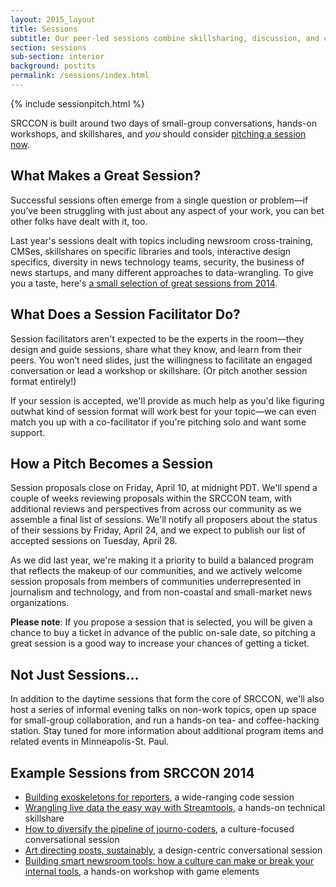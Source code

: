 ```yaml
---
layout: 2015_layout
title: Sessions
subtitle: Our peer-led sessions combine skillsharing, discussion, and collaboration. Proposals are open through April 10!
section: sessions
sub-section: interior
background: postits
permalink: /sessions/index.html
---
```

{% include sessionpitch.html %}

SRCCON is built around two days of small-group conversations, hands-on workshops, and skillshares, and *you* should consider [pitching a session now](/sessions/pitch). 

## What Makes a Great Session?
Successful sessions often emerge from a single question or problem—if you’ve been struggling with just about any aspect of your work, you can bet other folks have dealt with it, too. 

Last year's sessions dealt with topics including newsroom cross-training, CMSes, skillshares on specific libraries and tools, interactive design specifics, diversity in news technology teams, security, the business of news startups, and many different approaches to data-wrangling. To give you a taste, here's [a small selection of great sessions from 2014](#examples).

## What Does a Session Facilitator Do?
Session facilitators aren't expected to be the experts in the room—they design and guide sessions, share what they know, and learn from their peers. You won’t need slides, just the willingness to facilitate an engaged conversation or lead a workshop or skillshare. (Or pitch another session format entirely!)

If your session is accepted, we'll provide as much help as you'd like figuring outwhat kind of session format will work best for your topic—we can even match you up with a co-facilitator if you're pitching solo and want some support.

## How a Pitch Becomes a Session
Session proposals close on Friday, April 10, at midnight PDT. We'll spend a couple of weeks reviewing proposals within the SRCCON team, with additional reviews and perspectives from across our community as we assemble a final list of sessions. We'll notify all proposers about the status of their sessions by Friday, April 24, and we expect to publish our list of accepted sessions on Tuesday, April 28.

As we did last year, we're making it a priority to build a balanced program that reflects the makeup of our communities, and we actively welcome session proposals from members of communities underrepresented in journalism and technology, and from non-coastal and small-market news organizations.

**Please note**: If you propose a session that is selected, you will be given a chance to buy a ticket in advance of the public on-sale date, so pitching a great session is a good way to increase your chances of getting a ticket.

## Not Just Sessions…
In addition to the daytime sessions that form the core of SRCCON, we'll also host a series of informal evening talks on non-work topics, open up space for small-group collaboration, and run a hands-on tea- and coffee-hacking station. Stay tuned for more information about additional program items and related events in Minneapolis-St. Paul.

<div id="examples"></div>

## Example Sessions from SRCCON 2014

* [Building exoskeletons for reporters](http://2014.srccon.org/schedule/#_session-22), a wide-ranging code session
* [Wrangling live data the easy way with Streamtools](http://2014.srccon.org/schedule/#_session-25), a hands-on technical skillshare
* [How to diversify the pipeline of journo-coders](http://2014.srccon.org/schedule/#_session-26), a culture-focused conversational session
* [Art directing posts, sustainably](http://2014.srccon.org/schedule/#_session-17), a design-centric conversational session
* [Building smart newsroom tools: how a culture can make or break your internal tools](http://2014.srccon.org/schedule/#_session-24), a hands-on workshop with game elements
